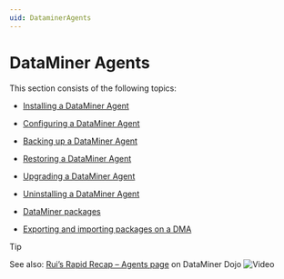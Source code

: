 ```yaml
---
uid: DataminerAgents
---
```


# DataMiner Agents

This section consists of the following topics:

- [Installing a DataMiner Agent](xref:Installing_a_DataMiner_Agent)

- [Configuring a DataMiner Agent](xref:Configuring_a_DataMiner_Agent)

- [Backing up a DataMiner Agent](xref:Backing_up_a_DataMiner_Agent)

- [Restoring a DataMiner Agent](xref:Restoring_a_DataMiner_Agent)

- [Upgrading a DataMiner Agent](xref:Upgrading_a_DataMiner_Agent)

- [Uninstalling a DataMiner Agent](xref:Uninstalling_a_DataMiner_Agent)

- [DataMiner packages](xref:DataMiner_packages)

- [Exporting and importing packages on a DMA](xref:Exporting_and_importing_packages_on_a_DMA)

> [!TIP]
> See also: [Rui’s Rapid Recap – Agents page](https://community.dataminer.services/video/ruis-rapid-recap-agents-page/) on DataMiner Dojo ![Video](~/user-guide/images/video_Duo.png)
